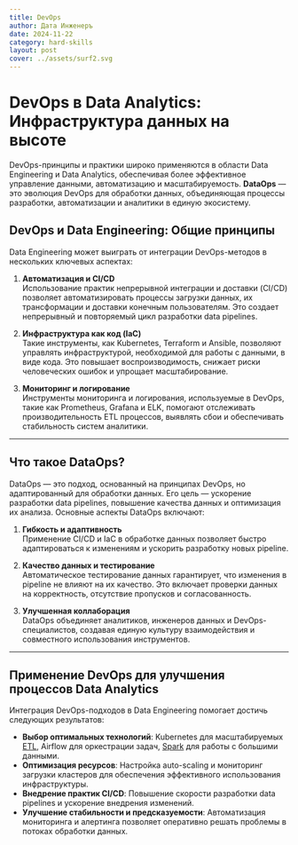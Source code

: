```yaml
---
title: DevOps
author: Дата Инженеръ
date: 2024-11-22
category: hard-skills
layout: post
cover: ../assets/surf2.svg
---
```


# DevOps в Data Analytics: Инфраструктура данных на высоте

DevOps-принципы и практики широко применяются в области Data Engineering и Data Analytics, обеспечивая более эффективное
управление данными, автоматизацию и масштабируемость. **DataOps** — это эволюция DevOps для обработки данных, 
объединяющая процессы разработки, автоматизации и аналитики в единую экосистему.

## DevOps и Data Engineering: Общие принципы

Data Engineering может выиграть от интеграции DevOps-методов в нескольких ключевых аспектах:

1. **Автоматизация и CI/CD**  
   Использование практик непрерывной интеграции и доставки (CI/CD) позволяет автоматизировать процессы загрузки данных, 
их трансформации и доставки конечным пользователям. Это создает непрерывный и повторяемый цикл разработки data pipelines.

2. **Инфраструктура как код (IaC)**  
   Такие инструменты, как Kubernetes, Terraform и Ansible, позволяют управлять инфраструктурой, необходимой для работы 
с данными, в виде кода. Это повышает воспроизводимость, снижает риски человеческих ошибок и упрощает масштабирование.

3. **Мониторинг и логирование**  
   Инструменты мониторинга и логирования, используемые в DevOps, такие как Prometheus, Grafana и ELK, помогают 
отслеживать производительность ETL процессов, выявлять сбои и обеспечивать стабильность систем аналитики.

---

## Что такое DataOps?

DataOps — это подход, основанный на принципах DevOps, но адаптированный для обработки данных. Его цель — ускорение 
разработки data pipelines, повышение качества данных и оптимизация их анализа. Основные аспекты DataOps включают:

1. **Гибкость и адаптивность**  
   Применение CI/CD и IaC в обработке данных позволяет быстро адаптироваться к изменениям и ускорить разработку новых 
pipeline.

2. **Качество данных и тестирование**  
   Автоматическое тестирование данных гарантирует, что изменения в pipeline не влияют на их качество. Это включает 
проверки данных на корректность, отсутствие пропусков и согласованность.

3. **Улучшенная коллаборация**  
   DataOps объединяет аналитиков, инженеров данных и DevOps-специалистов, создавая единую культуру взаимодействия и
совместного использования инструментов.

---

## Применение DevOps для улучшения процессов Data Analytics

Интеграция DevOps-подходов в Data Engineering помогает достичь следующих результатов:

- **Выбор оптимальных технологий**: Kubernetes для масштабируемых [ETL](2023-11-03-etl.md), 
Airflow для оркестрации задач, [Spark](2023-11-09-spark.md) для работы с большими данными.  
- **Оптимизация ресурсов**: Настройка auto-scaling и мониторинг загрузки кластеров для обеспечения эффективного 
использования инфраструктуры.  
- **Внедрение практик CI/CD**: Повышение скорости разработки data pipelines и ускорение внедрения изменений.  
- **Улучшение стабильности и предсказуемости**: Автоматизация мониторинга и алертинга позволяет оперативно решать 
проблемы в потоках обработки данных.